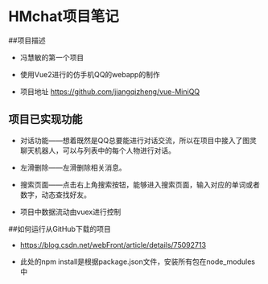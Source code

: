# HMchat项目笔记

##项目描述

* 冯慧敏的第一个项目

* 使用Vue2进行的仿手机QQ的webapp的制作

* 项目地址 https://github.com/jiangqizheng/vue-MiniQQ

## 项目已实现功能

* 对话功能——想着既然是QQ总要能进行对话交流，所以在项目中接入了图灵聊天机器人，可以与列表中的每个人物进行对话。

* 左滑删除——左滑删除相关消息。

* 搜索页面——点击右上角搜索按钮，能够进入搜索页面，输入对应的单词或者数字，动态查找好友。

* 项目中数据流动由vuex进行控制

##如何运行从GitHub下载的项目

* https://blog.csdn.net/webFront/article/details/75092713

* 此处的npm install是根据package.json文件，安装所有包在node_modules中